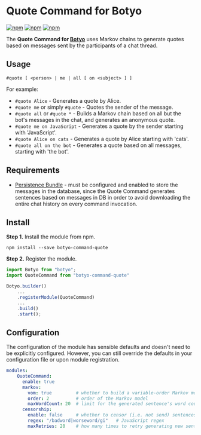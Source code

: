 # Quote Command for Botyo
[![npm](https://img.shields.io/npm/v/botyo-command-quote.svg)](https://www.npmjs.com/package/botyo-command-quote)
[![npm](https://img.shields.io/npm/dt/botyo-command-quote.svg)](https://www.npmjs.com/package/botyo-command-quote)
[![npm](https://img.shields.io/npm/l/botyo-command-quote.svg)]()

The **Quote Command for [Botyo](https://github.com/ivkos/botyo)** uses Markov chains to generate quotes based on messages sent by the participants of a chat thread.

## Usage
`#quote [ <person> | me | all [ on <subject> ] ]`

For example:
- `#quote Alice` - Generates a quote by Alice.
- `#quote me` or simply `#quote` - Quotes the sender of the message.
- `#quote all` or `#quote *` - Builds a Markov chain based on all but the bot's messages in the chat, and generates an anonymous quote.
- `#quote me on JavaScript` - Generates a quote by the sender starting with 'JavaScript'.
- `#quote Alice on cats` - Generates a quote by Alice starting with 'cats'.
- `#quote all on the bot` - Generates a quote based on all messages, starting with 'the bot'.

## Requirements
* [Persistence Bundle](https://github.com/ivkos/botyo-bundle-persistence) - must be configured and enabled to store the messages in the database, since the Quote Command generates sentences based on messages in DB in order to avoid downloading the entire chat history on every command invocation.

## Install
**Step 1.** Install the module from npm.

`npm install --save botyo-command-quote`

**Step 2.** Register the module.
```typescript
import Botyo from "botyo";
import QuoteCommand from "botyo-command-quote"

Botyo.builder()
    ...
    .registerModule(QuoteCommand)
    ...
    .build()
    .start();
```

## Configuration
The configuration of the module has sensible defaults and doesn't need to be explicitly configured.
However, you can still override the defaults in your configuration file or upon module registration.

```yaml
modules:
    QuoteCommand:
      enable: true
      markov:
        vom: true         # whether to build a variable-order Markov model
        order: 2          # order of the Markov model
        maxWordCount: 20  # limit for the generated sentence's word count
      censorship:
        enable: false     # whether to censor (i.e. not send) sentences matching the following regex, and generate new ones instead
        regex: "/badword|worseword/gi"   # JavaScript regex
        maxRetries: 20    # how many times to retry generating new sentences until finding one that doesn't get censored
```
